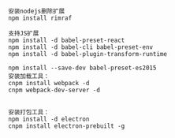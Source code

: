     安装nodejs删除扩展
    npm install rimraf

    支持JS扩展
    npm install -d babel-preset-react
    npm install -d babel-cli babel-preset-env
    npm install -d babel-plugin-transform-runtime
    
    npm install --save-dev babel-preset-es2015
    安装加载工具：
    cnpm install webpack -d
    cnpm webpack-dev-server -d


    安装打包工具：
    npm install -d electron
    cnpm install electron-prebuilt -g



